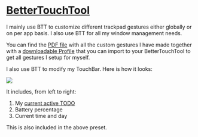 # [BetterTouchTool](https://www.boastr.net)
I mainly use BTT to customize different trackpad gestures either globally or on per app basis. I also use BTT for all my window management needs.

You can find the [PDF file](./gestures.pdf) with all the custom gestures I have made together with a [downloadable Profile](https://cdn.rawgit.com/nikitavoloboev/my-mac-os/master/btt/Main.bttpreset) that you can import to your BetterTouchTool to get all gestures I setup for myself.

I also use BTT to modify my TouchBar. Here is how it looks:

![](https://i.imgur.com/X8O8QN9.png)

It includes, from left to right:
1. My [current active TODO](https://github.com/nikitavoloboev/small-workflows/tree/master/todo-task#readme)
2. Battery percentage
3. Current time and day

This is also included in the above preset.